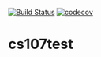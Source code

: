 [![Build Status](https://app.travis-ci.com/ivonnem3/cs107test.svg?branch=main)](https://app.travis-ci.com/ivonnem3/cs107test)
[![codecov](https://codecov.io/gh/ivonnem3/cs107test/branch/main/graph/badge.svg?token=6DJKVEWTCT)](https://codecov.io/gh/ivonnem3/cs107test)


# cs107test
